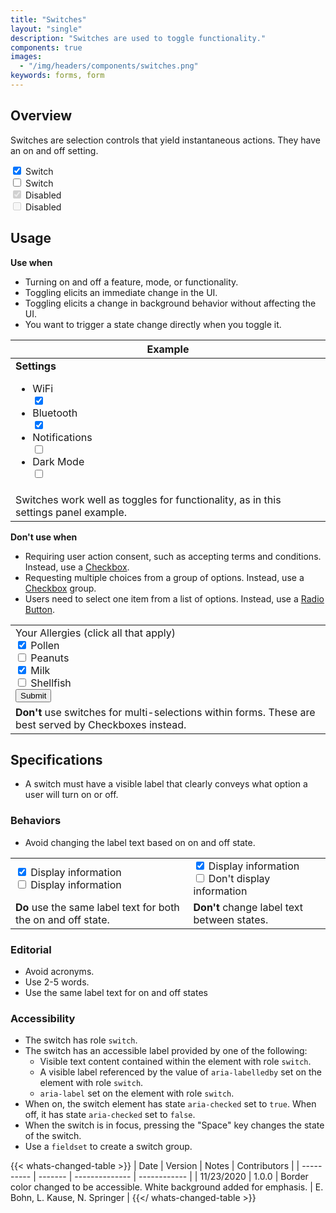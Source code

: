 ```yaml
---
title: "Switches"
layout: "single"
description: "Switches are used to toggle functionality."
components: true
images:
  - "/img/headers/components/switches.png"
keywords: forms, form
---
```


## Overview

Switches are selection controls that yield instantaneous actions. They have an on and off setting.

<div class="form-group mb-0">
  <div class="custom-control custom-switch">
    <input type="checkbox" checked="" class="custom-control-input" id="exampleSwitch" name="exampleSwitch" value="customEx">
    <label class="custom-control-label" for="exampleSwitch">Switch</label>
  </div>
  <div class="custom-control custom-switch">
    <input type="checkbox" class="custom-control-input" id="exampleSwitch2" name="exampleSwitch" value="customEx">
    <label class="custom-control-label" for="exampleSwitch2">Switch</label>
  </div>
</div>
<div class="form-group mb-0">
  <div class="custom-control custom-switch">
    <input type="checkbox" disabled="" checked="" class="custom-control-input" id="exampleSwitch3" name="exampleSwitch2" value="customEx">
    <label class="custom-control-label" for="exampleSwitch3">Disabled</label>
  </div>
  <div class="custom-control custom-switch">
    <input type="checkbox" disabled="" class="custom-control-input" id="exampleSwitch4" name="exampleSwitch2" value="customEx">
    <label class="custom-control-label" for="exampleSwitch4">Disabled</label>
  </div>
</div>

## Usage

**Use when**

- Turning on and off a feature, mode, or functionality.
- Toggling elicits an immediate change in the UI.
- Toggling elicits a change in background behavior without affecting the UI.
- You want to trigger a state change directly when you toggle it.

<table class="table table-bordered bg-white">
  <thead class="thead-light">
    <tr>
      <th scope="col">Example</th>
    </tr>
  </thead>
  <tbody>
    <tr>
      <td scope="row">
        <div class="bg-panel-background px-3">
          <strong>Settings</strong>
        </div>
        <ul class="list-group">
          <li
            class="list-group-item d-flex justify-content-between align-items-center"
          >
            WiFi
            <div class="custom-control custom-switch">
              <input
                type="checkbox"
                checked
                class="custom-control-input"
                id="do1"
                name="do1"
                value="on"
              />
              <label class="custom-control-label" for="do1"></label>
            </div>
          </li>
          <li
            class="list-group-item d-flex justify-content-between align-items-center"
          >
            Bluetooth
            <div class="custom-control custom-switch">
              <input
                type="checkbox"
                checked
                class="custom-control-input"
                id="do2"
                name="do2"
                value="on"
              />
              <label class="custom-control-label" for="do2"></label>
            </div>
          </li>
          <li
            class="list-group-item d-flex justify-content-between align-items-center"
          >
            Notifications
            <div class="custom-control custom-switch">
              <input
                type="checkbox"
                class="custom-control-input"
                id="do3"
                name="do3"
                value="on"
              />
              <label class="custom-control-label" for="do3"></label>
            </div>
          </li>
          <li
            class="list-group-item d-flex justify-content-between align-items-center"
          >
            Dark Mode
            <div class="custom-control custom-switch">
              <input
                type="checkbox"
                class="custom-control-input"
                id="do4"
                name="do4"
                value="on"
              />
              <label class="custom-control-label" for="do4"></label>
            </div>
          </li>
        </ul>
      </td>
    </tr>
    <tr>
      <td class="do" scope="row">
        Switches work well as toggles for functionality, as in this settings
        panel example.
      </td>
    </tr>
  </tbody>
</table>

**Don't use when**

- Requiring user action consent, such as accepting terms and conditions. Instead, use a [Checkbox](/components/checkboxes/).
- Requesting multiple choices from a group of options. Instead, use a [Checkbox](/components/checkboxes/) group.
- Users need to select one item from a list of options. Instead, use a [Radio Button](/components/radio-buttons/).

<table class="table table-bordered bg-white">
  <tbody>
    <tr>
      <td scope="row">
        <div class="d-flex bg-panel-background px-3">
          Your Allergies (click all that apply)
        </div>
        <div class="form-group mb-0 px-3">
          <div class="custom-control custom-switch">
            <input
              type="checkbox"
              checked
              name="dont4"
              id="dont4"
              class="custom-control-input"
            />
            <label class="custom-control-label" for="dont4">Pollen</label>
          </div>
          <div class="custom-control custom-switch">
            <input
              type="checkbox"
              name="dont5"
              id="dont5"
              class="custom-control-input"
            />
            <label class="custom-control-label" for="dont5">Peanuts</label>
          </div>
          <div class="custom-control custom-switch">
            <input
              type="checkbox"
              checked
              name="dont6"
              id="dont6"
              class="custom-control-input"
            />
            <label class="custom-control-label" for="dont6">Milk</label>
          </div>
          <div class="custom-control custom-switch">
            <input
              type="checkbox"
              name="dont7"
              id="dont7"
              class="custom-control-input"
            />
            <label class="custom-control-label" for="dont7">Shellfish</label>
          </div>
        </div>
        <div class="bg-panel-background px-3 py-2">
          <button class="btn btn-sm btn-primary">Submit</button>
        </div>
      </td>
    </tr>
    <tr>
      <td class="dont" scope="row">
        <strong class="text-danger">Don't</strong> use switches for
        multi-selections within forms. These are best served by Checkboxes
        instead.
      </td>
    </tr>
  </tbody>
</table>

## Specifications

- A switch must have a visible label that clearly conveys what option a user will turn on or off.

### Behaviors

- Avoid changing the label text based on on and off state.

<table class="table table-bordered bg-white">
  <tr>
    <td>
      <div class="custom-control custom-switch">
        <input
          type="checkbox"
          checked=""
          class="custom-control-input"
          id="doSwitch1"
          name="doSwitch1"
          value="customEx"
        />
        <label class="custom-control-label" for="doSwitch1">
          Display information
        </label>
      </div>
      <div class="custom-control custom-switch">
        <input
          type="checkbox"
          class="custom-control-input"
          id="doSwitch2"
          name="doSwitch2"
          value="customEx"
        />
        <label class="custom-control-label" for="doSwitch2">
          Display information
        </label>
      </div>
    </td>
    <td>
      <div class="custom-control custom-switch">
        <input
          type="checkbox"
          checked=""
          class="custom-control-input"
          id="dontSwitch1"
          name="dontSwitch1"
          value="customEx"
        />
        <label class="custom-control-label" for="dontSwitch1">
          Display information
        </label>
      </div>
      <div class="custom-control custom-switch">
        <input
          type="checkbox"
          class="custom-control-input"
          id="dontSwitch2"
          name="dontSwitch2"
          value="customEx"
        />
        <label class="custom-control-label" for="dontSwitch2">
          Don't display information
        </label>
      </div>
    </td>
  </tr>
  <tr>
    <td class="do">
      <strong class="text-success">Do</strong> use the same label text for both
      the on and off state.
    </td>
    <td class="dont">
      <strong class="text-danger">Don't</strong> change label text between
      states.
    </td>
  </tr>
</table>

### Editorial

- Avoid acronyms.
- Use 2-5 words.
- Use the same label text for on and off states

### Accessibility

- The switch has role `switch`.
- The switch has an accessible label provided by one of the following:
  - Visible text content contained within the element with role `switch`.
  - A visible label referenced by the value of `aria-labelledby` set on the element with role `switch`.
  - `aria-label` set on the element with role `switch`.
- When on, the switch element has state `aria-checked` set to `true`. When off, it has state `aria-checked` set to `false`.
- When the switch is in focus, pressing the "Space" key changes the state of the switch.
- Use a `fieldset` to create a switch group.

{{< whats-changed-table >}}
| Date | Version | Notes | Contributors |
| ---------- | ------- | -------------- | ------------ |
| 11/23/2020 | 1.0.0 | Border color changed to be accessible. White background added for emphasis. | E. Bohn, L. Kause, N. Springer |
{{</ whats-changed-table >}}
